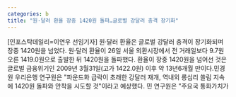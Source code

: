 ```yaml
---
categories: b
title: "원·달러 환율 장중 1420원 돌파…글로벌 강달러 충격 장기화"
---
```

[인포스탁데일리=이연우 선임기자] 원·달러 환율은 글로벌 강달러 충격이 장기화되며 장중 1420원을 넘었다. 원·달러 환율이 26일 서울 외환시장에서 전 거래일보다 9.7원 오른 1419.0원으로 출발한 뒤 1420원을 돌파했다. 환율이 장중 1420원을 넘어선 것은 글로벌 금융위기인 2009년 3월31일(고가 1422.0원) 이후 약 13년6개월 만이다.민경원 우리은행 연구원은 "파운드화 급락이 초래한 강달러 재개, 역내외 롱심리 쏠림 지속에 1420원 돌파와 안착을 시도할 것"이라고 예상했다. 민 연구원은 "주요국 통화가치가